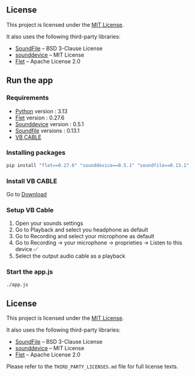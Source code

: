 ## License

This project is licensed under the [MIT License](LICENSE).

It also uses the following third-party libraries:

-   [SoundFile](https://github.com/bastibe/python-soundfile) – BSD 3-Clause License
-   [sounddevice](https://github.com/spatialaudio/python-sounddevice) – MIT License
-   [Flet](https://github.com/flet-dev/flet) – Apache License 2.0

## Run the app

### Requirements

-   [Python](https://www.python.org/downloads/) version : 3.13
-   [Flet](https://flet.dev/) version : 0.27.6
-   [Sounddevice](https://pypi.org/project/sounddevice/) version : 0.5.1
-   [Soundfile](https://pypi.org/project/soundfile/) versions : 0.13.1
-   [VB CABLE](https://vb-audio.com/Cable/)

### Installing packages

```python
pip install "flet==0.27.6" "sounddevice==0.5.1" "soundfile==0.13.1"
```

### Install VB CABLE

Go to [Download](https://vb-audio.com/Cable/)

### Setup VB Cable

1. Open your sounds settings
2. Go to Playback and select you headphone as default
3. Go to Recording and select your microphone as default
4. Go to Recording -> your microphone -> proprieties -> Listen to this device ✅
5. Select the output audio cable as a playback

### Start the app.js

```bash
./app.js
```

## License

This project is licensed under the [MIT License](LICENSE).

It also uses the following third-party libraries:

-   [SoundFile](https://github.com/bastibe/python-soundfile) – BSD 3-Clause License
-   [sounddevice](https://github.com/spatialaudio/python-sounddevice) – MIT License
-   [Flet](https://github.com/flet-dev/flet) – Apache License 2.0

Please refer to the `THIRD_PARTY_LICENSES.md` file for full license texts.
